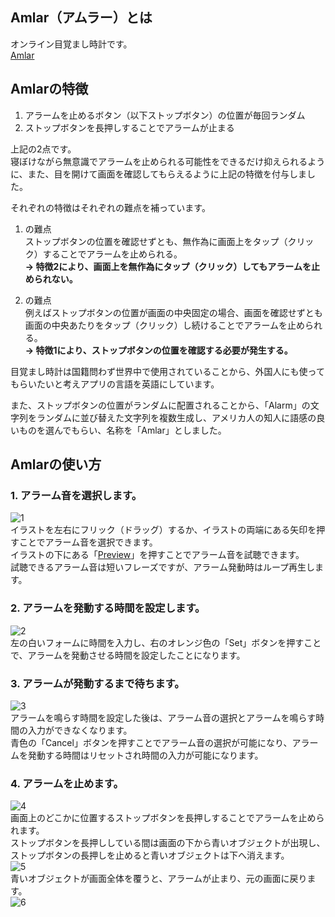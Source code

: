## Amlar（アムラー）とは

オンライン目覚まし時計です。  
[Amlar](https://amlar.onl/)

## Amlarの特徴
1. アラームを止めるボタン（以下ストップボタン）の位置が毎回ランダム
2. ストップボタンを長押しすることでアラームが止まる  

上記の2点です。  
寝ぼけながら無意識でアラームを止められる可能性をできるだけ抑えられるように、また、目を開けて画面を確認してもらえるように上記の特徴を付与しました。

それぞれの特徴はそれぞれの難点を補っています。
1. の難点  
ストップボタンの位置を確認せずとも、無作為に画面上をタップ（クリック）することでアラームを止められる。  
**→ 特徴2により、画面上を無作為にタップ（クリック）してもアラームを止められない。**

2. の難点  
例えばストップボタンの位置が画面の中央固定の場合、画面を確認せずとも画面の中央あたりをタップ（クリック）し続けることでアラームを止められる。  
**→ 特徴1により、ストップボタンの位置を確認する必要が発生する。**

目覚まし時計は国籍問わず世界中で使用されていることから、外国人にも使ってもらいたいと考えアプリの言語を英語にしています。

また、ストップボタンの位置がランダムに配置されることから、「Alarm」の文字列をランダムに並び替えた文字列を複数生成し、アメリカ人の知人に語感の良いものを選んでもらい、名称を「Amlar」としました。

## Amlarの使い方

### 1. アラーム音を選択します。  
![1](https://user-images.githubusercontent.com/48976713/73621733-7e787780-467a-11ea-9659-987c24831255.jpg)  
イラストを左右にフリック（ドラッグ）するか、イラストの両端にある矢印を押すことでアラーム音を選択できます。  
イラストの下にある「<u>Preview</u>」を押すことでアラーム音を試聴できます。  
試聴できるアラーム音は短いフレーズですが、アラーム発動時はループ再生します。

### 2. アラームを発動する時間を設定します。  
![2](https://user-images.githubusercontent.com/48976713/73621734-7f110e00-467a-11ea-9164-400c79f65e44.jpg)  
左の白いフォームに時間を入力し、右のオレンジ色の「Set」ボタンを押すことで、アラームを発動させる時間を設定したことになります。

### 3. アラームが発動するまで待ちます。  
![3](https://user-images.githubusercontent.com/48976713/73621735-7fa9a480-467a-11ea-8048-535936e2231f.jpg)  
アラームを鳴らす時間を設定した後は、アラーム音の選択とアラームを鳴らす時間の入力ができなくなります。  
青色の「Cancel」ボタンを押すことでアラーム音の選択が可能になり、アラームを発動する時間はリセットされ時間の入力が可能になります。

### 4. アラームを止めます。  
![4](https://user-images.githubusercontent.com/48976713/73622726-9998b680-467d-11ea-82bf-4b216a35cdd0.jpg)    
画面上のどこかに位置するストップボタンを長押しすることでアラームを止められます。  
ストップボタンを長押ししている間は画面の下から青いオブジェクトが出現し、ストップボタンの長押しを止めると青いオブジェクトは下へ消えます。  
![5](https://user-images.githubusercontent.com/48976713/73622727-9998b680-467d-11ea-97f4-979adaa8cbf0.jpg)  
青いオブジェクトが画面全体を覆うと、アラームが止まり、元の画面に戻ります。  
![6](https://user-images.githubusercontent.com/48976713/73622724-99002000-467d-11ea-8eb8-6bdf35000252.jpg)